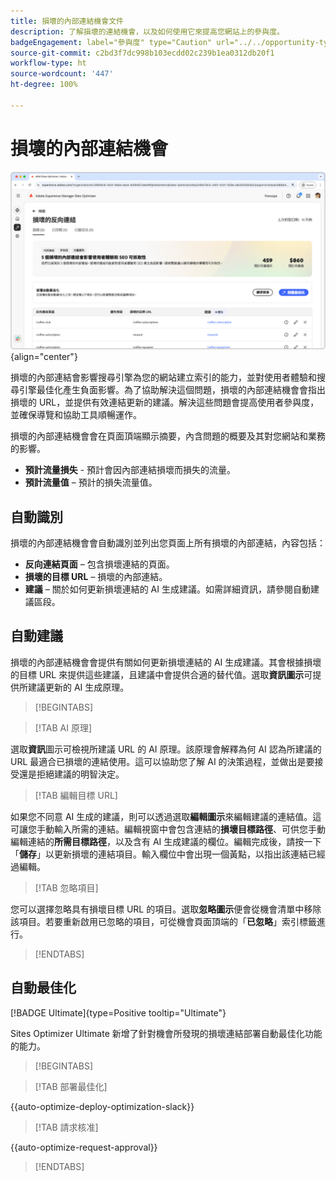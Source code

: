 ```yaml
---
title: 損壞的內部連結機會文件
description: 了解損壞的連結機會，以及如何使用它來提高您網站上的參與度。
badgeEngagement: label="參與度" type="Caution" url="../../opportunity-types/engagement.md" tooltip="參與度"
source-git-commit: c2bd3f7dc998b103ecdd02c239b1ea0312db20f1
workflow-type: ht
source-wordcount: '447'
ht-degree: 100%

---
```



# 損壞的內部連結機會

![損壞的內部連結機會](./assets/broken-internal-links/hero.png){align="center"}

損壞的內部連結會影響搜尋引擎為您的網站建立索引的能力，並對使用者體驗和搜尋引擎最佳化產生負面影響。為了協助解決這個問題，損壞的內部連結機會會指出損壞的 URL，並提供有效連結更新的建議。解決這些問題會提高使用者參與度，並確保導覽和協助工具順暢運作。

損壞的內部連結機會會在頁面頂端顯示摘要，內含問題的概要及其對您網站和業務的影響。

* **預計流量損失** - 預計會因內部連結損壞而損失的流量。
* **預計流量值** – 預計的損失流量值。

## 自動識別

<!---![Auto-identify broken internal links](./assets/missing-or-invalid-metadata/auto-identify.png){align="center"}-->

損壞的內部連結機會會自動識別並列出您頁面上所有損壞的內部連結，內容包括：

* **反向連結頁面** – 包含損壞連結的頁面。
* **損壞的目標 URL** – 損壞的內部連結。
* **建議** – 關於如何更新損壞連結的 AI 生成建議。如需詳細資訊，請參閱自動建議區段。

## 自動建議

<!--![Auto-suggest broken internal links](./assets/broken-internal-links/auto-suggest.png){align="center"}-->

損壞的內部連結機會會提供有關如何更新損壞連結的 AI 生成建議。其會根據損壞的目標 URL 來提供這些建議，且建議中會提供合適的替代值。選取&#x200B;**資訊圖示**&#x200B;可提供所建議更新的 AI 生成原理。


>[!BEGINTABS]

>[!TAB AI 原理]

<!--[AI rationale of broken internal links](./assets/broken-internal-links/auto-suggest-ai-rationale.png) -->

選取&#x200B;**資訊**&#x200B;圖示可檢視所建議 URL 的 AI 原理。該原理會解釋為何 AI 認為所建議的 URL 最適合已損壞的連結使用。這可以協助您了解 AI 的決策過程，並做出是要接受還是拒絕建議的明智決定。

>[!TAB 編輯目標 URL]

<!--![Edit suggested URL of broken internal links](./assets/broken-internal-links/edit-target-url.png){align="center"}-->

如果您不同意 AI 生成的建議，則可以透過選取&#x200B;**編輯圖示**&#x200B;來編輯建議的連結值。這可讓您手動輸入所需的連結。編輯視窗中會包含連結的&#x200B;**損壞目標路徑**、可供您手動編輯連結的&#x200B;**所需目標路徑**，以及含有 AI 生成建議的欄位。編輯完成後，請按一下「**儲存**」以更新損壞的連結項目。輸入欄位中會出現一個黃點，以指出該連結已經過編輯。

>[!TAB 忽略項目]

<!--![Ignore broken links](./assets/broken-internal-links/ignore.png){align="center"}-->

您可以選擇忽略具有損壞目標 URL 的項目。選取&#x200B;**忽略圖示**&#x200B;便會從機會清單中移除該項目。若要重新啟用已忽略的項目，可從機會頁面頂端的「**已忽略**」索引標籤進行。

>[!ENDTABS]


## 自動最佳化

[!BADGE Ultimate]{type=Positive tooltip="Ultimate"}

<!---![Auto-optimize suggested invalid or missing metadata](./assets/broken-internal-links/auto-optimize.png){align="center"}-->

Sites Optimizer Ultimate 新增了針對機會所發現的損壞連結部署自動最佳化功能的能力。<!--- TBD-need more in-depth and opportunity specific information here. What does the auto-optimization do?-->


>[!BEGINTABS]

>[!TAB 部署最佳化]

{{auto-optimize-deploy-optimization-slack}}

>[!TAB 請求核准]

{{auto-optimize-request-approval}}

>[!ENDTABS]

